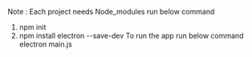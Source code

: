 
Note : Each project needs Node_modules
run below command 
1. npm init
2. npm install electron --save-dev
To run the app run below command
electron main.js

